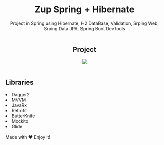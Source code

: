 <h1 align="center"> Zup Spring + Hibernate </h1>

<div align="center">
Project in Spring using Hibernate, H2 DataBase, Validation, Srping Web, Srping Data JPA, Spring Boot DevTools
</div>
</br>

<h2 align="center"> Project </h2>

<div align="center">
<img src=https://user-images.githubusercontent.com/61256061/111015121-0785d600-8386-11eb-976d-f8da516f4c1d.png >
</div>

</br>
<div>
<h2>Libraries</h2>
</div>


<div>
<li><a>Dagger2</a></li>
</div>
<div>
<li><a>MVVM</a></li>
</div>
<div>
<li><a>JavaRx</a></li>
</div>
<div>
<li><a>Retrofit</a></li>
</div>
<div>
<li><a>ButterKnife</a></li>
</div>
<div>
<li><a>Mockito</a></li>
</div>
<div>
<li><a>Glide</a></li>
</div>
</br>
<div>Made with ♥ Enjoy it!</div>
